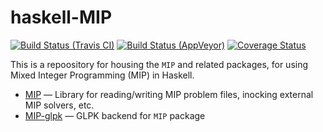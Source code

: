 # haskell-MIP

[![Build Status (Travis CI)](https://secure.travis-ci.org/msakai/haskell-MIP.svg?branch=master)](http://travis-ci.org/msakai/haskell-MIP)
[![Build Status (AppVeyor)](https://ci.appveyor.com/api/projects/status/0gk2ah7xx9j2t34x/branch/master?svg=true)](https://ci.appveyor.com/project/msakai/haskell-mip/branch/master)
[![Coverage Status](https://coveralls.io/repos/github/msakai/haskell-MIP/badge.svg?branch=master)](https://coveralls.io/github/msakai/haskell-MIP?branch=master)

This is a repoository for housing the `MIP` and related packages, for using Mixed Integer Programming (MIP) in Haskell.

* [MIP](MIP) ― Library for reading/writing MIP problem files, inocking external MIP solvers, etc.
* [MIP-glpk](MIP-glpk) ― GLPK backend for `MIP` package
